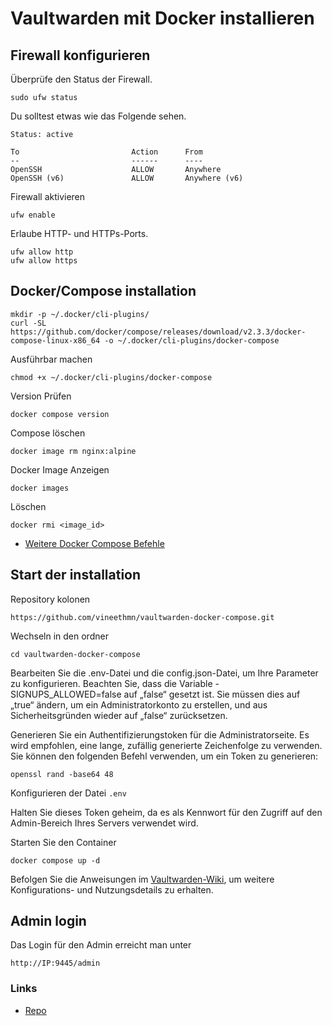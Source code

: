 # Vaultwarden mit Docker installieren

## Firewall konfigurieren
Überprüfe den Status der Firewall.

```
sudo ufw status
```

Du solltest etwas wie das Folgende sehen.
```
Status: active

To                         Action      From
--                         ------      ----
OpenSSH                    ALLOW       Anywhere
OpenSSH (v6)               ALLOW       Anywhere (v6)
```

Firewall aktivieren
```
ufw enable
```

Erlaube HTTP- und HTTPs-Ports.

```
ufw allow http
ufw allow https
```


## Docker/Compose installation
```
mkdir -p ~/.docker/cli-plugins/
curl -SL https://github.com/docker/compose/releases/download/v2.3.3/docker-compose-linux-x86_64 -o ~/.docker/cli-plugins/docker-compose
```

Ausführbar machen

```
chmod +x ~/.docker/cli-plugins/docker-compose
```

Version Prüfen

```
docker compose version
```

Compose löschen
```
docker image rm nginx:alpine
```

Docker Image
Anzeigen
```
docker images
```
Löschen
```
docker rmi <image_id>
```

+ [Weitere Docker Compose Befehle](https://www.digitalocean.com/community/tutorials/how-to-install-and-use-docker-compose-on-ubuntu-20-04-de)

## Start der installation

Repository kolonen

```
https://github.com/vineethmn/vaultwarden-docker-compose.git
```

Wechseln in den ordner

```
cd vaultwarden-docker-compose
```
Bearbeiten Sie die .env-Datei und die config.json-Datei, um Ihre Parameter zu konfigurieren. Beachten Sie, dass die Variable - SIGNUPS_ALLOWED=false auf „false“ gesetzt ist. Sie müssen dies auf „true“ ändern, um ein Administratorkonto zu erstellen, und aus Sicherheitsgründen wieder auf „false“ zurücksetzen.

Generieren Sie ein Authentifizierungstoken für die Administratorseite. Es wird empfohlen, eine lange, zufällig generierte Zeichenfolge zu verwenden. Sie können den folgenden Befehl verwenden, um ein Token zu generieren:

```
openssl rand -base64 48
```

Konfigurieren der Datei ```.env```


Halten Sie dieses Token geheim, da es als Kennwort für den Zugriff auf den Admin-Bereich Ihres Servers verwendet wird.

Starten Sie den Container

```
docker compose up -d
```

Befolgen Sie die Anweisungen im [Vaultwarden-Wiki](https://github.com/dani-garcia/vaultwarden/wiki), um weitere Konfigurations- und Nutzungsdetails zu erhalten.

## Admin login

Das Login für den Admin erreicht man unter

```
http://IP:9445/admin
```


### Links
+ [Repo](https://github.com/vineethmn/vaultwarden-docker-compose/tree/main)
